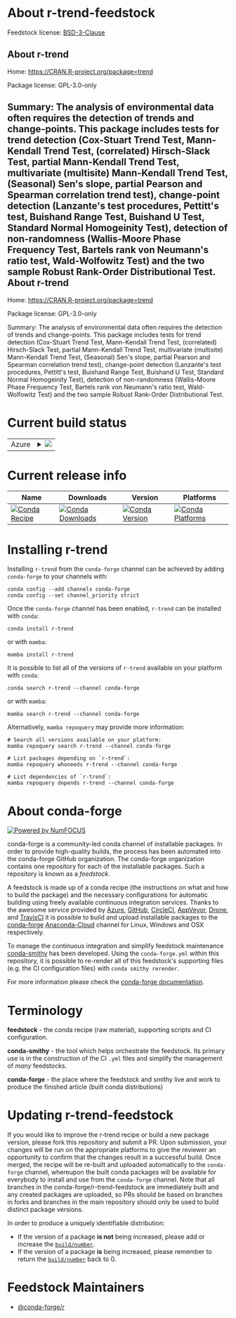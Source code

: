 About r-trend-feedstock
=======================

Feedstock license: [BSD-3-Clause](https://github.com/conda-forge/r-trend-feedstock/blob/main/LICENSE.txt)

About r-trend
-------------

Home: https://CRAN.R-project.org/package=trend

Package license: GPL-3.0-only

Summary: The analysis of environmental data often requires the detection of trends and change-points. This package includes tests for trend detection (Cox-Stuart Trend Test, Mann-Kendall Trend Test, (correlated) Hirsch-Slack Test, partial Mann-Kendall Trend Test, multivariate (multisite) Mann-Kendall Trend Test, (Seasonal) Sen's slope, partial Pearson and Spearman correlation trend test), change-point detection (Lanzante's test procedures, Pettitt's test, Buishand Range Test, Buishand U Test, Standard Normal Homogeinity Test), detection of non-randomness (Wallis-Moore Phase Frequency Test, Bartels rank von Neumann's ratio test, Wald-Wolfowitz Test) and the two sample Robust Rank-Order Distributional Test.
About r-trend
-------------

Home: https://CRAN.R-project.org/package=trend

Package license: GPL-3.0-only

Summary: The analysis of environmental data often requires the detection of trends and change-points. This package includes tests for trend detection (Cox-Stuart Trend Test, Mann-Kendall Trend Test, (correlated) Hirsch-Slack Test, partial Mann-Kendall Trend Test, multivariate (multisite) Mann-Kendall Trend Test, (Seasonal) Sen's slope, partial Pearson and Spearman correlation trend test), change-point detection (Lanzante's test procedures, Pettitt's test, Buishand Range Test, Buishand U Test, Standard Normal Homogeinity Test), detection of non-randomness (Wallis-Moore Phase Frequency Test, Bartels rank von Neumann's ratio test, Wald-Wolfowitz Test) and the two sample Robust Rank-Order Distributional Test.

Current build status
====================


<table>
    
  <tr>
    <td>Azure</td>
    <td>
      <details>
        <summary>
          <a href="https://dev.azure.com/conda-forge/feedstock-builds/_build/latest?definitionId=14661&branchName=main">
            <img src="https://dev.azure.com/conda-forge/feedstock-builds/_apis/build/status/r-trend-feedstock?branchName=main">
          </a>
        </summary>
        <table>
          <thead><tr><th>Variant</th><th>Status</th></tr></thead>
          <tbody><tr>
              <td>linux_64_r_base4.2</td>
              <td>
                <a href="https://dev.azure.com/conda-forge/feedstock-builds/_build/latest?definitionId=14661&branchName=main">
                  <img src="https://dev.azure.com/conda-forge/feedstock-builds/_apis/build/status/r-trend-feedstock?branchName=main&jobName=linux&configuration=linux%20linux_64_r_base4.2" alt="variant">
                </a>
              </td>
            </tr><tr>
              <td>linux_64_r_base4.3</td>
              <td>
                <a href="https://dev.azure.com/conda-forge/feedstock-builds/_build/latest?definitionId=14661&branchName=main">
                  <img src="https://dev.azure.com/conda-forge/feedstock-builds/_apis/build/status/r-trend-feedstock?branchName=main&jobName=linux&configuration=linux%20linux_64_r_base4.3" alt="variant">
                </a>
              </td>
            </tr><tr>
              <td>osx_64_r_base4.2</td>
              <td>
                <a href="https://dev.azure.com/conda-forge/feedstock-builds/_build/latest?definitionId=14661&branchName=main">
                  <img src="https://dev.azure.com/conda-forge/feedstock-builds/_apis/build/status/r-trend-feedstock?branchName=main&jobName=osx&configuration=osx%20osx_64_r_base4.2" alt="variant">
                </a>
              </td>
            </tr><tr>
              <td>osx_64_r_base4.3</td>
              <td>
                <a href="https://dev.azure.com/conda-forge/feedstock-builds/_build/latest?definitionId=14661&branchName=main">
                  <img src="https://dev.azure.com/conda-forge/feedstock-builds/_apis/build/status/r-trend-feedstock?branchName=main&jobName=osx&configuration=osx%20osx_64_r_base4.3" alt="variant">
                </a>
              </td>
            </tr><tr>
              <td>win_64</td>
              <td>
                <a href="https://dev.azure.com/conda-forge/feedstock-builds/_build/latest?definitionId=14661&branchName=main">
                  <img src="https://dev.azure.com/conda-forge/feedstock-builds/_apis/build/status/r-trend-feedstock?branchName=main&jobName=win&configuration=win%20win_64_" alt="variant">
                </a>
              </td>
            </tr>
          </tbody>
        </table>
      </details>
    </td>
  </tr>
</table>

Current release info
====================

| Name | Downloads | Version | Platforms |
| --- | --- | --- | --- |
| [![Conda Recipe](https://img.shields.io/badge/recipe-r--trend-green.svg)](https://anaconda.org/conda-forge/r-trend) | [![Conda Downloads](https://img.shields.io/conda/dn/conda-forge/r-trend.svg)](https://anaconda.org/conda-forge/r-trend) | [![Conda Version](https://img.shields.io/conda/vn/conda-forge/r-trend.svg)](https://anaconda.org/conda-forge/r-trend) | [![Conda Platforms](https://img.shields.io/conda/pn/conda-forge/r-trend.svg)](https://anaconda.org/conda-forge/r-trend) |

Installing r-trend
==================

Installing `r-trend` from the `conda-forge` channel can be achieved by adding `conda-forge` to your channels with:

```
conda config --add channels conda-forge
conda config --set channel_priority strict
```

Once the `conda-forge` channel has been enabled, `r-trend` can be installed with `conda`:

```
conda install r-trend
```

or with `mamba`:

```
mamba install r-trend
```

It is possible to list all of the versions of `r-trend` available on your platform with `conda`:

```
conda search r-trend --channel conda-forge
```

or with `mamba`:

```
mamba search r-trend --channel conda-forge
```

Alternatively, `mamba repoquery` may provide more information:

```
# Search all versions available on your platform:
mamba repoquery search r-trend --channel conda-forge

# List packages depending on `r-trend`:
mamba repoquery whoneeds r-trend --channel conda-forge

# List dependencies of `r-trend`:
mamba repoquery depends r-trend --channel conda-forge
```


About conda-forge
=================

[![Powered by
NumFOCUS](https://img.shields.io/badge/powered%20by-NumFOCUS-orange.svg?style=flat&colorA=E1523D&colorB=007D8A)](https://numfocus.org)

conda-forge is a community-led conda channel of installable packages.
In order to provide high-quality builds, the process has been automated into the
conda-forge GitHub organization. The conda-forge organization contains one repository
for each of the installable packages. Such a repository is known as a *feedstock*.

A feedstock is made up of a conda recipe (the instructions on what and how to build
the package) and the necessary configurations for automatic building using freely
available continuous integration services. Thanks to the awesome service provided by
[Azure](https://azure.microsoft.com/en-us/services/devops/), [GitHub](https://github.com/),
[CircleCI](https://circleci.com/), [AppVeyor](https://www.appveyor.com/),
[Drone](https://cloud.drone.io/welcome), and [TravisCI](https://travis-ci.com/)
it is possible to build and upload installable packages to the
[conda-forge](https://anaconda.org/conda-forge) [Anaconda-Cloud](https://anaconda.org/)
channel for Linux, Windows and OSX respectively.

To manage the continuous integration and simplify feedstock maintenance
[conda-smithy](https://github.com/conda-forge/conda-smithy) has been developed.
Using the ``conda-forge.yml`` within this repository, it is possible to re-render all of
this feedstock's supporting files (e.g. the CI configuration files) with ``conda smithy rerender``.

For more information please check the [conda-forge documentation](https://conda-forge.org/docs/).

Terminology
===========

**feedstock** - the conda recipe (raw material), supporting scripts and CI configuration.

**conda-smithy** - the tool which helps orchestrate the feedstock.
                   Its primary use is in the construction of the CI ``.yml`` files
                   and simplify the management of *many* feedstocks.

**conda-forge** - the place where the feedstock and smithy live and work to
                  produce the finished article (built conda distributions)


Updating r-trend-feedstock
==========================

If you would like to improve the r-trend recipe or build a new
package version, please fork this repository and submit a PR. Upon submission,
your changes will be run on the appropriate platforms to give the reviewer an
opportunity to confirm that the changes result in a successful build. Once
merged, the recipe will be re-built and uploaded automatically to the
`conda-forge` channel, whereupon the built conda packages will be available for
everybody to install and use from the `conda-forge` channel.
Note that all branches in the conda-forge/r-trend-feedstock are
immediately built and any created packages are uploaded, so PRs should be based
on branches in forks and branches in the main repository should only be used to
build distinct package versions.

In order to produce a uniquely identifiable distribution:
 * If the version of a package **is not** being increased, please add or increase
   the [``build/number``](https://docs.conda.io/projects/conda-build/en/latest/resources/define-metadata.html#build-number-and-string).
 * If the version of a package **is** being increased, please remember to return
   the [``build/number``](https://docs.conda.io/projects/conda-build/en/latest/resources/define-metadata.html#build-number-and-string)
   back to 0.

Feedstock Maintainers
=====================

* [@conda-forge/r](https://github.com/conda-forge/r/)

